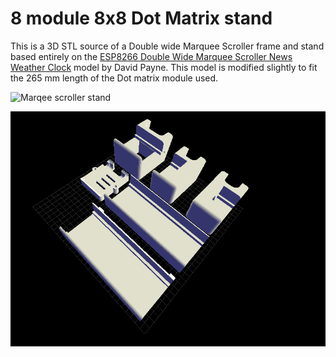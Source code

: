 # 8 module 8x8 Dot Matrix stand

This is a 3D STL source of a Double wide Marquee Scroller frame and stand based entirely on the [ESP8266 Double Wide Marquee Scroller News Weather Clock](https://www.thingiverse.com/thing:2989552) model by David Payne. This model is modified slightly to fit the 265 mm length of the Dot matrix module used.

![Marqee scroller stand](https://cdn.thingiverse.com/renders/de/1d/70/4c/63/ec44744ab36e8094482d9fd6d0f703b8_display_large.jpeg)


![STL model](stl-model.png)